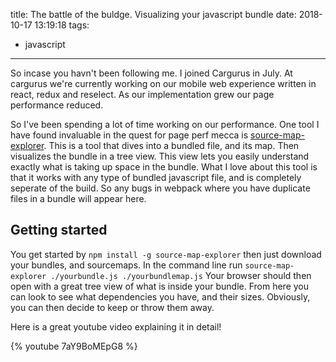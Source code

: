 title: The battle of the buldge. Visualizing your javascript bundle
date: 2018-10-17 13:19:18
tags:
- javascript
---

So incase you havn't been following me. I joined Cargurus in July. At cargurus we're currently working on our mobile web experience written in react, redux and reselect. As our implementation grew our page performance reduced.

<!-- more -->

So I've been spending a lot of time working on our performance. One tool I have found invaluable in the quest for page perf mecca is [source-map-explorer](https://www.npmjs.com/package/source-map-explorer). This is a tool that dives into a bundled file, and its map. Then visualizes the bundle in a tree view. This view lets you easily understand exactly what is taking up space in the bundle. What I love about this tool is that it works with any type of bundled javascript file, and is completely seperate of the build. So any bugs in webpack where you have duplicate files in a bundle will appear here.


## Getting started

You get started by `npm install -g source-map-explorer` then just download your bundles, and sourcemaps. In the command line run `source-map-explorer ./yourbundle.js ./yourbundlemap.js` Your browser should then open with a great tree view of what is inside your bundle. From here you can look to see what dependencies you have, and their sizes. Obviously, you can then decide to keep or throw them away.  

Here is a great youtube video explaining it in detail!


{% youtube 7aY9BoMEpG8 %}